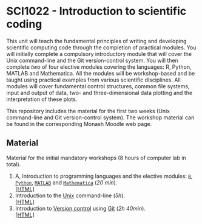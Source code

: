 # SCI1022 - Introduction to scientific coding

This unit will teach the fundamental principles of writing and developing scientific computing code through the completion of practical modules. You will initially complete a compulsory introductory module that will cover the Unix command-line and the Git version-control system. You will then complete *two* of four elective modules covering the languages: R, Python, MATLAB and Mathematica. All the modules will be workshop-based and be taught using practical examples from various scientific disciplines. All modules will cover fundamental control structures, common file systems, input and output of data, two- and three-dimensional data plotting and the interpretation of these plots.

This repository includes the material for the first two weeks (Unix command-line and Git version-control system). The workshop material can be found in the corresponding Monash Moodle web page.

## Material

Material for the initial mandatory workshops (8 hours of computer lab in total).

1. A, Introduction to programming languages and the elective modules: [`R`](https://en.wikipedia.org/wiki/R_(programming_language)), [`Python`](https://en.wikipedia.org/wiki/Python_(programming_language)), [`MATLAB`](https://en.wikipedia.org/wiki/MATLAB) and [`Mathematica`](https://en.wikipedia.org/wiki/Wolfram_Mathematica) (*20 min*).<br>[[HTML]](./introduction.md)
2. Introduction to the [Unix](https://en.wikipedia.org/wiki/Unix) command-line (*5h*).<br> 
[[HTML]](./Unix-CLI.md)
3. Introduction to [Version control](https://en.wikipedia.org/wiki/Version_control) using [Git](https://git-scm.com/) (*2h 40min*). <br>[[HTML]](./Git.md)
